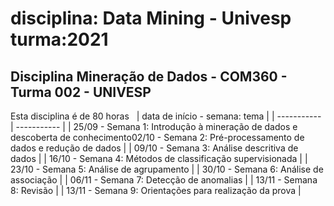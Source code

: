 # disciplina: Data Mining - Univesp turma:2021
## Disciplina Mineração de Dados - COM360 - Turma 002 - UNIVESP

Esta disciplina é de 80 horas &nbsp;
| data de início - semana: tema |
| ----------- | ----------- |
| 25/09 - Semana 1: Introdução à mineração de dados e descoberta de conhecimento02/10 - Semana 2: Pré-processamento de dados e redução de dados |
| 09/10 - Semana 3: Análise descritiva de dados |
| 16/10 - Semana 4: Métodos de classificação supervisionada |
| 23/10 - Semana 5: Análise de agrupamento |
| 30/10 - Semana 6: Análise de associação |
| 06/11 - Semana 7: Detecção de anomalias |
| 13/11 - Semana 8: Revisão |
| 13/11 - Semana 9: Orientações para realização da prova |

